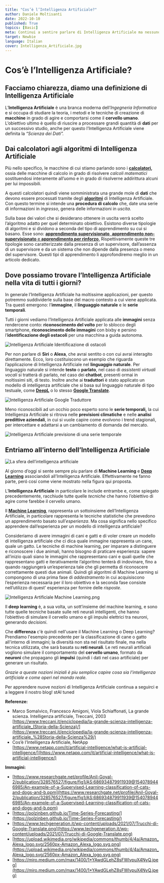 ```yaml
---
title: "Cos’è l’Intelligenza Artificiale?"
author: Daniele Moltisanti
date: 2022-10-10
published: True
topics: [Basic]
meta: Continui a sentire parlare di Intelligenza Artificiale ma nessuno ti ha ancora spiegato bene che cos’è? Per questo ci siamo noi!
target: Newbie
language: Italian
cover: Intelligenza_Artificiale.jpg
---
```




# **Cos’è l’Intelligenza Artificiale?**

## **Facciamo chiarezza, diamo una definizione di Intelligenza Artificiale**

L’**Intelligenza Artificiale** è una branca moderna dell’*Ingegneria Informatica* e si occupa di studiare la teoria, i metodi e le tecniche di creazione di **macchine** in grado di agire e comportarsi come il **cervello umano**. L’obiettivo ultimo è quello di riuscire a processare grandi quantità di **dati** per un successivo studio, anche per questo l’Intelligenza Artificiale viene definita la *“Scienza dei Dati”.*

## **Dai calcolatori agli algoritmi di Intelligenza Artificiale**

Più nello specifico, le macchine di cui stiamo parlando sono i **[calcolatori](./../cos-è-un-computer/Cos'è%20un%20computer.md),** ossia delle macchine di calcolo in grado di risolvere *calcoli matematici* sostituendosi interamente all’uomo e in grado di risolverne addirittura alcuni per lui impossibili.

A questi calcolatori quindi viene somministrata una grande mole di **dati** che devono essere processati tramite degli **[algoritmi](./../cos-è-un-algoritmo-e-per-cosa-si-utilizza/Cos’è%20un%20algoritmo%20e%20per%20cosa%20si%20utilizza.md)** di Intelligenza Artificiale. Con questo termine si intende una **procedura di calcolo** che, date una serie di informazioni in *ingresso*, genera delle informazioni in *uscita*.

Sulla base dei valori che si desiderano ottenere in uscita verrà scelto l’algoritmo adatto per quel determinato obiettivo. Esistono diverse tipologie di algoritmi e si dividono a seconda del tipo di apprendimento su cui si basano. Esse sono: [**apprendimento supervisionato**, **apprendimento non-supervisionato** e **apprendimento per rinforzo**.](./../machine-learning-introduzione-e-primi-passi/MachineLearning.md) Rispettivamente queste tre tipologie sono caratterizzate dalla presenza di un supervisore, dall’assenza di un supervisore e da un sistema che non dipende dalla presenza o meno del supervisore. Questi tipi di apprendimento li approfondiremo meglio in un articolo dedicato.

## Dove possiamo trovare l’Intelligenza Artificiale nella vita di tutti i giorni?

In generale l’Intelligenza Artificiale ha moltissime applicazioni, per questo potremmo suddividerle sulla base del macro contesto a cui viene applicata. Tra questi emergono: l’**immagine**, il **linguaggio naturale** e le **serie temporali**.

Tutti i giorni vediamo l’Intelligenza Artificiale applicata alle **immagini** senza rendercene conto: **riconoscimento del volto** per lo sblocco degli smartphone, **riconoscimento delle immagini** con bixby e persino l’**identificazione degli ostacoli** per una macchina a guida autonoma. 

![Intelligenza Artificiale Identificazione di ostacoli](./Intelligenza_Artificiale_identificazione_di_ostacoli.png)



Per non parlare di **Siri** o **Alexa**, che avrai sentito o con cui avrai interagito direttamente. Ecco, loro costituiscono un esempio che riguarda l’applicazione di Intelligenza Artificiale nel **linguaggio naturale**. Per linguaggio naturale si intende **testo** o **parlato**, nel caso di *assistenti virtuali vocali* si tratterà di parlato, nel caso dei **chatbot**, presenti ormai in moltissimi siti, di testo. Inoltre anche ai **traduttori** è stato applicato un modello di intelligenza artificiale che si basa sul linguaggio naturale di tipo testuale, come [**DeepL**](https://www.deepl.com/translator) o lo stesso [**Google Translate**](https://translate.google.com/). 

![Intelligenza Artificiale Google Traduttore](./Intelligenza_Artificiale_Google_Traduttore.png)

Meno riconoscibili ad un occhio poco esperto sono le **serie temporali,** la cui Intelligenza Artificiale si ritrova nelle **previsioni climatiche** e nelle **analisi predittive aziendali**, in cui si vuole capire come evolvono i trend stagionali, per intercettare e adattarsi a un cambiamento di domanda del mercato.

![Intelligenza Artificiale previsione di una serie temporale](./Intelligenza_Artificiale_Previsione_di_una_serie_temporale.png)



## Entriamo all’interno dell’Intelligenza Artificiale

![La sfera dell’intelligenza artificiale](./Untitled.png)

Al giorno d’oggi si sente sempre piu parlare di **Machine Learning** e **[Deep Learning](./../introduzione-e-primi-passi-sul-deep-learning/Introduzione%20e%20primi%20passi%20nel%20Deep%20Learning.md)** associandoli all’Intelligenza Artificiale. Effettivamente ne fanno parte, peró cosí come viene mostrato nella figura qui proposta.

L’**Intelligenza Artificiale** in particolare le include entrambe e, come spiegato precedentemente, racchiude tutte quelle *tecniche* che hanno l’obiettivo di agire come farebbe il cervello umano.

Il **[Machine Learning](./../machine-learning-introduzione-e-primi-passi/MachineLearning.md)**, rappresenta un sottoinsieme dell’Intelligenza Artificiale, in particolare rappresenta le tecniche statistiche che prevedono un apprendimento basato sull’*esperienza*. Ma cosa significa nello specifico apprendere dall’esperienza per un modello di intelligenza artificiale? 

Consideriamo di avere immagini di cani e gatti e di voler creare un modello di intelligenza artificiale che ci dica quale immagine rappresenta un cane, quale un gatto. Le tecniche di machine learning, per imparare a distinguere e riconoscere i due animali, hanno bisogno di praticare esperienza: sapere all’inizio quali siano le immagini che rappresentano cani e quali quelle che rappresentano gatti e iterativamente l’algoritmo tenterà di indovinare, fino a quando raggiungerà un’esperienza tale che gli permetta di riconoscere correttamente questi due animali. Quindi gli algoritmi di Machine Learning si compongono di una prima fase di *addestramento* in cui acquisiscono l’esperienza necessaria per il loro obiettivo e la seconda fase consiste nell’utilizzo di quest’ esperienza per fornire delle *risposte*.

![Intelligenza Artificiale Machine Learning.png](./Intelligenza_Artificiale_Machine_Learning.png)

Il **deep learning** è, a sua volta, un sott’insieme del machine learning, e sono tutte quelle tecniche basate sulle reti neurali intelligenti, che hanno l’obiettivo di simulare il cervello umano e gli impulsi elettrici tra neuroni, generando *decisioni*.

Che **differenza** c'è quindi nell'usare il Machine Learning o Deep Learning? Prendiamo l'esempio precedente per la classificazione di cane o gatto all'interno di immagini; la diversità non sta nel risultato finale, ma nella tecnica utilizzata, che sarà basata su **reti neurali**. Le reti neurali artificiali vogliono simulare il comportamento del **cervello umano**, formato da **neuroni** che propagano gli **impulsi** (quindi i dati nel caso artificiale) per generare un risultato.


*Grazie a queste nozioni iniziali è piu semplice capire cosa sia l’intelligenza artificiale e come operi nel mondo reale.* 

Per apprendere nuove nozioni di Intelligenza Artificiale continua a seguirci e a leggere il nostro blog! stAI tuned 

**Referenze:**

- Marco Somalvico, Francesco Amigoni, Viola Schiaffonati, La grande scienza. Intelligenza artificiale, Treccani, 2003 [https://www.treccani.it/enciclopedia/la-grande-scienza-intelligenza-artificiale_(Storia-della-Scienza)/](https://www.treccani.it/enciclopedia/la-grande-scienza-intelligenza-artificiale_%28Storia-della-Scienza%29/)
- Cos’è l’Intelligenza Artificiale, NetApp [https://www.netapp.com/it/artificial-intelligence/what-is-artificial-intelligence/](https://www.netapp.com/it/artificial-intelligence/what-is-artificial-intelligence/)

**Immagini:**

- [https://www.researchgate.net/profile/Anil-Goyal-2/publication/328576527/figure/fig1/AS:686934879911939@1540789446985/An-example-of-a-Supervised-Learning-classification-of-cats-and-dogs-and-b.ppm](https://www.researchgate.net/profile/Anil-Goyal-2/publication/328576527/figure/fig1/AS:686934879911939@1540789446985/An-example-of-a-Supervised-Learning-classification-of-cats-and-dogs-and-b.ppm)
- [https://polzinben.github.io/Time-Series-Forecasting/](https://polzinben.github.io/Time-Series-Forecasting/)
- [https://www.techgeneration.it/wp-content/uploads/2021/07/Trucchi-di-Google-Translate.png](https://www.techgeneration.it/wp-content/uploads/2021/07/Trucchi-di-Google-Translate.png)
- [https://upload.wikimedia.org/wikipedia/commons/thumb/4/4a/Amazon_Alexa_logo.svg/2560px-Amazon_Alexa_logo.svg.png](https://upload.wikimedia.org/wikipedia/commons/thumb/4/4a/Amazon_Alexa_logo.svg/2560px-Amazon_Alexa_logo.svg.png)
- [https://miro.medium.com/max/1400/1*YAwdGLehZ8sFWlvpuX4NyQ.jpeg](https://miro.medium.com/max/1400/1*YAwdGLehZ8sFWlvpuX4NyQ.jpeg)

